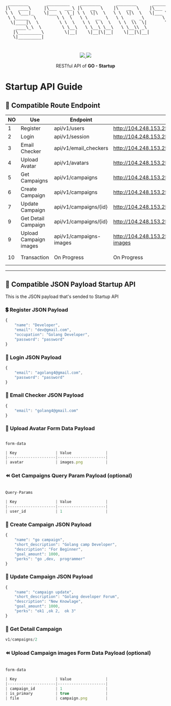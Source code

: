 <pre style="font-size: 1.4vw;">
<p align="center">
 ________       _________    ________      ________      _________    ___  ___      ________   
|\   ____\     |\___   ___\ |\   __  \    |\   __  \    |\___   ___\ |\  \|\  \    |\   __  \  
\ \  \___|_    \|___ \  \_| \ \  \|\  \   \ \  \|\  \   \|___ \  \_| \ \  \\\  \   \ \  \|\  \ 
 \ \_____  \        \ \  \   \ \   __  \   \ \   _  _\       \ \  \   \ \  \\\  \   \ \   ____\
  \|____|\  \        \ \  \   \ \  \ \  \   \ \  \\  \|       \ \  \   \ \  \\\  \   \ \  \___|
    ____\_\  \        \ \__\   \ \__\ \__\   \ \__\\ _\        \ \__\   \ \_______\   \ \__\   
   |\_________\        \|__|    \|__|\|__|    \|__|\|__|        \|__|    \|_______|    \|__|   
   \|_________|                                                                             
</p>
</pre>
<p align="center">
<a href="https://golang.org/">
    <img src="https://img.shields.io/badge/Made%20with-Go-1f425f.svg">
</a>
<a href="/LICENSE">
    <img src="https://img.shields.io/badge/License-MIT-green.svg">
</a>
</p>
<p align="center">
RESTful API of <b>GO - Startup</b>
</p>


# Startup API Guide

## 🔀 Compatible Route Endpoint
| NO | Use                                 | Endpoint               | Example                                             | Action
|----|-------------------------------------|------------------------|-----------------------------------------------------|------------
| 1  | Register                            | api/v1/users           | http://104.248.153.255:4004/api/v1/users            | POST
| 2  | Login                               | api/v1/session         | http://104.248.153.255:4004/api/v1/session          | POST
| 3  | Email Checker                       | api/v1/email_checkers  | http://104.248.153.255:4004/api/v1/email_checkers   | POST
| 4  | Upload Avatar                       | api/v1/avatars         | http://104.248.153.255:4004/api/v1/avatars          | POST
| 5  | Get Campaigns                       | api/v1/campaigns       | http://104.248.153.255:4004/api/v1/campaigns        | GET
| 6  | Create Campaign                     | api/v1/campaigns       | http://104.248.153.255:4004/api/v1/campaigns        | POST
| 7  | Update Campaign                     | api/v1/campaigns/{id}  | http://104.248.153.255:4004/api/v1/campaigns/{id}   | PUT
| 9  | Get Detail Campaign                 | api/v1/campaigns/{id}  | http://104.248.153.255:4004/api/v1/campaigns/{id}   | GET
| 9  | Upload Campaign images              | api/v1/campaigns-images| http://104.248.153.255:4004/api/v1/campaigns-images | POST
| 10 | Transaction                         | On Progress            | On Progress                                         | On Progress 

---

## 📖 Compatible JSON Payload Startup API
This is the JSON payload that's sended to Startup API

### 💲 Register JSON Payload
```js
{
    "name": "Developer",
    "email": "dev@gmail.com",
    "occupation": "Golang Developer",
    "password": "password"
}
```

### 💸 Login JSON Payload
```js
{
    "email": "agolang4@gmail.com",
    "password": "password"
}
```

### 💸 Email Checker JSON Payload
```js
{
    "email": "golang4@gmail.com"
}
```

### 💸 Upload Avatar Form Data Payload
```js

form-data

| Key                 | Value               |
|---------------------|---------------------|
| avatar              | images.png          |
```

### ⏪ Get Campaigns Query Param Payload (optional)
```js

Query-Params

| Key                 | Value               |
|---------------------|---------------------|
| user_id             | 1                   |
```

### 💸 Create Campaign JSON Payload
```js
{
    "name": "go campaign",
    "short_description": "Golang camp Developer",
    "description": "For Beginner",
    "goal_amount": 1000,
    "perks": "go ,dev,  programmer"
}
```
### 💸 Update Campaign JSON Payload
```js
{
    "name": "campaign update",
    "short_description": "Golang developer Forum",
    "description": "New Knowlage",
    "goal_amount": 1000,
    "perks": "ok1 ,ok 2,  ok 3"
}
```

### 💸 Get Detail Campaign 
```js
v1/campaigns/2
```

### ⏪ Upload Campaign images Form Data Payload (optional)
```js

form-data

| Key                 | Value               |
|---------------------|---------------------|
| campaign_id         | 1                   |
| is_primary          | true                |
| file                | campaign.png        |